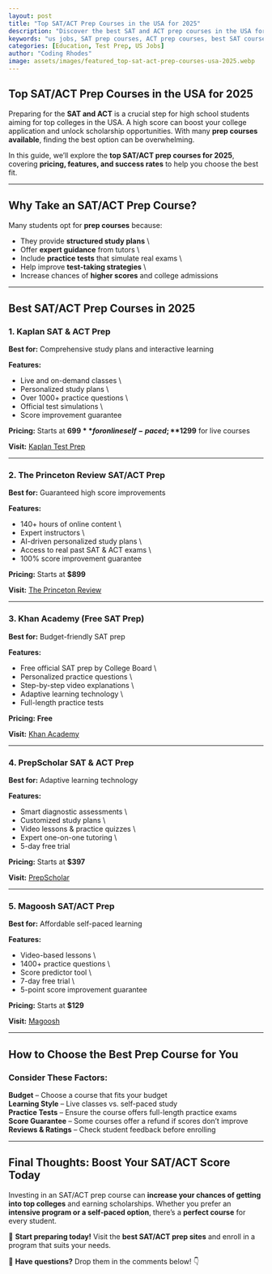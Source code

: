 ```yaml
---
layout: post
title: "Top SAT/ACT Prep Courses in the USA for 2025"
description: "Discover the best SAT and ACT prep courses in the USA for 2025. Compare online and in-person options to boost your test scores and college admissions chances."
keywords: "us jobs, SAT prep courses, ACT prep courses, best SAT courses, online SAT prep, college admissions USA, SAT ACT tutoring"
categories: [Education, Test Prep, US Jobs]
author: "Coding Rhodes"
image: assets/images/featured_top-sat-act-prep-courses-usa-2025.webp
---
```


## **Top SAT/ACT Prep Courses in the USA for 2025**

Preparing for the **SAT and ACT** is a crucial step for high school students aiming for top colleges in the USA. A high score can boost your college application and unlock scholarship opportunities. With many **prep courses available**, finding the best option can be overwhelming.

In this guide, we’ll explore the **top SAT/ACT prep courses for 2025**, covering **pricing, features, and success rates** to help you choose the best fit.

---

## **Why Take an SAT/ACT Prep Course?**

Many students opt for **prep courses** because:

-  They provide **structured study plans** \
-  Offer **expert guidance** from tutors \
-  Include **practice tests** that simulate real exams \
-  Help improve **test-taking strategies** \
-  Increase chances of **higher scores** and college admissions 

---

## **Best SAT/ACT Prep Courses in 2025**

### **1. Kaplan SAT & ACT Prep**
**Best for:** Comprehensive study plans and interactive learning

**Features:**
- Live and on-demand classes \
- Personalized study plans \
- Over 1000+ practice questions \
- Official test simulations \
- Score improvement guarantee 

**Pricing:** Starts at **$699** for online self-paced; **$1299** for live courses

**Visit:** [Kaplan Test Prep](https://www.kaptest.com)

---

### **2. The Princeton Review SAT/ACT Prep**
**Best for:** Guaranteed high score improvements

**Features:**
- 140+ hours of online content \
- Expert instructors \
- AI-driven personalized study plans \
- Access to real past SAT & ACT exams \
- 100% score improvement guarantee 

**Pricing:** Starts at **$899**

**Visit:** [The Princeton Review](https://www.princetonreview.com)

---

### **3. Khan Academy (Free SAT Prep)**
**Best for:** Budget-friendly SAT prep

**Features:**
- Free official SAT prep by College Board \
- Personalized practice questions \
- Step-by-step video explanations \
- Adaptive learning technology \
- Full-length practice tests 

**Pricing:** **Free**

**Visit:** [Khan Academy](https://www.khanacademy.org/sat)

---

### **4. PrepScholar SAT & ACT Prep**
**Best for:** Adaptive learning technology

**Features:**
- Smart diagnostic assessments \
- Customized study plans \
- Video lessons & practice quizzes \
- Expert one-on-one tutoring \
- 5-day free trial 

**Pricing:** Starts at **$397**

**Visit:** [PrepScholar](https://www.prepscholar.com)

---

### **5. Magoosh SAT/ACT Prep**
**Best for:** Affordable self-paced learning

**Features:**
- Video-based lessons \
- 1400+ practice questions \
- Score predictor tool \
- 7-day free trial \
- 5-point score improvement guarantee 

**Pricing:** Starts at **$129**

**Visit:** [Magoosh](https://www.magoosh.com)

---

## **How to Choose the Best Prep Course for You**

### Consider These Factors:
**Budget** – Choose a course that fits your budget \
**Learning Style** – Live classes vs. self-paced study \
**Practice Tests** – Ensure the course offers full-length practice exams \
**Score Guarantee** – Some courses offer a refund if scores don’t improve \
**Reviews & Ratings** – Check student feedback before enrolling 

---

## **Final Thoughts: Boost Your SAT/ACT Score Today**

Investing in an SAT/ACT prep course can **increase your chances of getting into top colleges** and earning scholarships. Whether you prefer an **intensive program or a self-paced option**, there’s a **perfect course** for every student.

🚀 **Start preparing today!** Visit the **best SAT/ACT prep sites** and enroll in a program that suits your needs.

💬 **Have questions?** Drop them in the comments below! 👇

